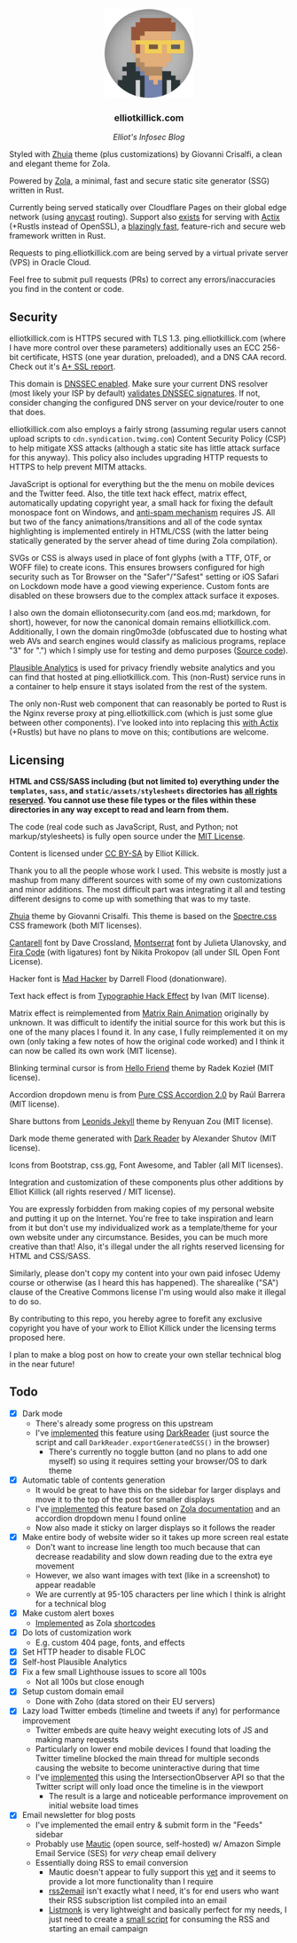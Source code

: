 <div align="center">
    <a href="https://github.com/elliotkillick/qvm-create-windows-qube">
        <img width="160" src="static/avatar-full-circle.png" alt="Logo" />
    </a>
</div>

<h3 align="center">
    elliotkillick.com
</h3>

<p align="center">
    <i>Elliot's Infosec Blog</i>
</p>

Styled with [Zhuia](https://www.getzola.org/themes/zhuia/) theme (plus customizations) by Giovanni Crisalfi, a clean and elegant theme for Zola.

Powered by [Zola](https://www.getzola.org), a minimal, fast and secure static site generator (SSG) written in Rust.

Currently being served statically over Cloudflare Pages on their global edge network (using [anycast](https://wikipedia.org/wiki/Anycast) routing). Support also [exists](serve) for serving with [Actix](https://actix.rs) (+Rustls instead of OpenSSL), a [blazingly fast](https://www.techempower.com/benchmarks/#section=data-r21), feature-rich and secure web framework written in Rust.

Requests to ping.elliotkillick.com are being served by a virtual private server (VPS) in Oracle Cloud.

Feel free to submit pull requests (PRs) to correct any errors/inaccuracies you find in the content or code.

## Security

elliotkillick.com is HTTPS secured with TLS 1.3. ping.elliotkillick.com (where I have more control over these parameters) additionally uses an ECC 256-bit certificate, HSTS (one year duration, preloaded), and a DNS CAA record. Check out it's [A+ SSL report](https://www.ssllabs.com/ssltest/analyze.html?d=ping.elliotkillick.com).

This domain is [DNSSEC enabled](https://dnssec-analyzer.verisignlabs.com/elliotkillick.com). Make sure your current DNS resolver (most likely your ISP by default) [validates DNSSEC signatures](https://dnscheck.tools). If not, consider changing the configured DNS server on your device/router to one that does.

elliotkillick.com also employs a fairly strong (assuming regular users cannot upload scripts to `cdn.syndication.twimg.com`) Content Security Policy (CSP) to help mitigate XSS attacks (although a static site has little attack surface for this anyway). This policy also includes upgrading HTTP requests to HTTPS to help prevent MITM attacks.

JavaScript is optional for everything but the the menu on mobile devices and the Twitter feed. Also, the title text hack effect, matrix effect, automatically updating copyright year, a small hack for fixing the default monospace font on Windows, and [anti-spam mechanism](static/assets/js/anti-spam.js) requires JS. All but two of the fancy animations/transitions and all of the code syntax highlighting is implemented entirely in HTML/CSS (with the latter being statically generated by the server ahead of time during Zola compilation).

SVGs or CSS is always used in place of font glyphs (with a TTF, OTF, or WOFF file) to create icons. This ensures browsers configured for high security such as Tor Browser on the "Safer"/"Safest" setting or iOS Safari on Lockdown mode have a good viewing experience. Custom fonts are disabled on these browsers due to the complex attack surface it exposes.

I also own the domain elliotonsecurity.com (and eos.md; markdown, for short), however, for now the canonical domain remains elliotkillick.com. Additionally, I own the domain ring0mo3de (obfuscated due to hosting what web AVs and search engines would classify as malicious programs, replace "3" for ".") which I simply use for testing and demo purposes ([Source code](serve/ring0mo3de/rustls/src/main.rs)).

[Plausible Analytics](https://plausible.io) is used for privacy friendly website analytics and you can find that hosted at ping.elliotkillick.com. This (non-Rust) service runs in a container to help ensure it stays isolated from the rest of the system.

The only non-Rust web component that can reasonably be ported to Rust is the Nginx reverse proxy at ping.elliotkillick.com (which is just some glue between other components). I've looked into into replacing this [with Actix](https://github.com/actix/examples/tree/master/http-proxy) (+Rustls) but have no plans to move on this; contibutions are welcome.

## Licensing

**HTML and CSS/SASS including (but not limited to) everything under the `templates`, `sass`, and `static/assets/stylesheets` directories has [all rights reserved](LICENSE-RESERVED). You cannot use these file types or the files within these directories in any way except to read and learn from them.**

The code (real code such as JavaScript, Rust, and Python; not markup/stylesheets) is fully open source under the [MIT License](LICENSE-MIT).

Content is licensed under [CC BY-SA](https://creativecommons.org/licenses/by-sa/4.0/) by Elliot Killick.

Thank you to all the people whose work I used. This website is mostly just a mashup from many different sources with some of my own customizations and minor additions. The most difficult part was integrating it all and testing different designs to come up with something that was to my taste.

[Zhuia](https://github.com/gicrisf/zhuia) theme by Giovanni Crisalfi. This theme is based on the [Spectre.css](https://picturepan2.github.io/spectre/) CSS framework (both MIT licenses).

[Cantarell](https://wikipedia.org/wiki/Cantarell_(typeface)) font by Dave Crossland, [Montserrat](https://wikipedia.org/wiki/Montserrat_(typeface)) font by Julieta Ulanovsky, and [Fira Code](https://github.com/tonsky/FiraCode) (with ligatures) font by Nikita Prokopov (all under SIL Open Font License).

Hacker font is [Mad Hacker](https://www.dafont.com/mad-hacker.font) by Darrell Flood (donationware).

Text hack effect is from [Typographie Hack Effect](https://codepen.io/ivandaum/details/WRxRwv) by Ivan (MIT license).

Matrix effect is reimplemented from [Matrix Rain Animation](https://codepen.io/P3R0/details/MwgoKv) originally by unknown. It was difficult to identify the initial source for this work but this is one of the many places I found it. In any case, I fully reimplemented it on my own (only taking a few notes of how the original code worked) and I think it can now be called its own work (MIT license).

Blinking terminal cursor is from [Hello Friend](https://github.com/panr/hugo-theme-hello-friend) theme by Radek Kozieł (MIT license).

Accordion dropdown menu is from [Pure CSS Accordion 2.0](https://codepen.io/raubaca/details/PZzpVe) by Raúl Barrera (MIT license).

Share buttons from [Leonids Jekyll](https://github.com/renyuanz/leonids/tree/leonids-jekyll) theme by Renyuan Zou (MIT license).

Dark mode theme generated with [Dark Reader](https://darkreader.org) by Alexander Shutov (MIT license).

Icons from Bootstrap, css.gg, Font Awesome, and Tabler (all MIT licenses).

Integration and customization of these components plus other additions by Elliot Killick (all rights reserved / MIT license).

You are expressly forbidden from making copies of my personal website and putting it up on the Internet. You're free to take inspiration and learn from it but don't use my individualized work as a template/theme for your own website under any circumstance. Besides, you can be much more creative than that! Also, it's illegal under the all rights reserved licensing for HTML and CSS/SASS.

Similarly, please don't copy my content into your own paid infosec Udemy course or otherwise (as I heard this has happened). The sharealike ("SA") clause of the Creative Commons license I'm using would also make it illegal to do so.

By contributing to this repo, you hereby agree to forefit any exclusive copyright you have of your work to Elliot Killick under the licensing terms proposed here.

I plan to make a blog post on how to create your own stellar technical blog in the near future!

## Todo

- [x] Dark mode
    - There's already some progress on this upstream
    - I've [implemented](sass/theme/_dark-mode.scss) this feature using [DarkReader](https://github.com/darkreader/darkreader#using-dark-reader-for-a-website) (just source the script and call `DarkReader.exportGeneratedCSS()` in the browser)
        - There's currently no toggle button (and no plans to add one myself) so using it requires setting your browser/OS to dark theme
- [x] Automatic table of contents generation
    - It would be great to have this on the sidebar for larger displays and move it to the top of the post for smaller displays
    - I've [implemented](templates/macros/toc.html) this feature based on [Zola documentation](https://www.getzola.org/documentation/content/table-of-contents/) and an accordion dropdown menu I found online
    - Now also made it sticky on larger displays so it follows the reader
- [x] Make entire body of website wider so it takes up more screen real estate
    - Don't want to increase line length too much because that can decrease readability and slow down reading due to the extra eye movement
    - However, we also want images with text (like in a screenshot) to appear readable
    - We are currently at 95-105 characters per line which I think is alright for a technical blog
- [x] Make custom alert boxes
    - [Implemented](templates/shortcodes) as Zola [shortcodes](https://www.getzola.org/documentation/content/shortcodes/)
- [x] Do lots of customization work
    - E.g. custom 404 page, fonts, and effects
- [x] Set HTTP header to disable FLOC
- [x] Self-host Plausible Analytics
- [x] Fix a few small Lighthouse issues to score all 100s
    - Not all 100s but close enough
- [x] Setup custom domain email
    - Done with Zoho (data stored on their EU servers)
- [x] Lazy load Twitter embeds (timeline and tweets if any) for performance improvement
    - Twitter embeds are quite heavy weight executing lots of JS and making many requests
    - Particularly on lower end mobile devices I found that loading the Twitter timeline blocked the main thread for multiple seconds causing the website to become uninteractive during that time
    - I've [implemented](static/asssets/js/lazy-twitter-embeds.js) this using the IntersectionObserver API so that the Twitter script will only load once the timeline is in the viewport
        - The result is a large and noticeable performance improvement on initial website load times
- [x] Email newsletter for blog posts
    - I've implemented the email entry & submit form in the "Feeds" sidebar
    - Probably use [Mautic](https://github.com/mautic/mautic) (open source, self-hosted) w/ Amazon Simple Email Service (SES) for *very* cheap email delivery
    - Essentially doing RSS to email conversion
        - Mautic doesn't appear to fully support this [yet](https://github.com/ChrisRAoW/mautic-rss-to-email-bundle/issues/46) and it seems to provide a lot more functionality than I require
        - [rss2email](https://github.com/rss2email/rss2email) isn't exactly what I need, it's for end users who want their RSS subscription list compiled into an email
        - [Listmonk](https://listmonk.app) is very lightweight and basically perfect for my needs, I just need to create a [small script](https://github.com/knadh/listmonk/issues/19) for consuming the RSS and starting an email campaign
